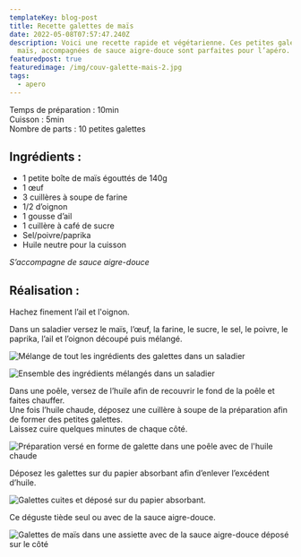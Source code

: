 ```yaml
---
templateKey: blog-post
title: Recette galettes de maïs
date: 2022-05-08T07:57:47.240Z
description: Voici une recette rapide et végétarienne. Ces petites galettes de
  maïs, accompagnées de sauce aigre-douce sont parfaites pour l’apéro.
featuredpost: true
featuredimage: /img/couv-galette-mais-2.jpg
tags:
  - apero
---
```

Temps de préparation : 10min\
Cuisson : 5min\
Nombre de parts : 10 petites galettes

## Ingrédients :

* 1 petite boîte de maïs égouttés de 140g
* 1 œuf
* 3 cuillères à soupe de farine
* 1/2 d’oignon
* 1 gousse d’ail
* 1 cuillère à café de sucre
* Sel/poivre/paprika
* Huile neutre pour la cuisson

*S’accompagne de sauce aigre-douce*

## Réalisation :

Hachez finement l’ail et l'oignon.

Dans un saladier versez le maïs, l’œuf, la farine, le sucre, le sel, le poivre, le paprika, l’ail et l’oignon découpé puis mélangé.

![Mélange de tout les ingrédients des galettes dans un saladier](/img/melange-ingredients-galette-mais.jpg "Mélange ingrédients ")

![Ensemble des ingrédients mélangés dans un saladier ](/img/prepa-galette-mais.jpg "Préparation pour les galettes ")

Dans une poêle, versez de l’huile afin de recouvrir le fond de la poêle et faites chauffer.\
Une fois l’huile chaude, déposez une cuillère à soupe de la préparation afin de former des petites galettes.\
Laissez cuire quelques minutes de chaque côté.

![Préparation versé en forme de galette dans une poêle avec de l'huile chaude](/img/cuisson-galette-mais.jpg "Cuisson des galettes ")

Déposez les galettes sur du papier absorbant afin d’enlever l’excédent d’huile.

![Galettes cuites et déposé sur du papier absorbant. ](/img/galette-cuite.jpg "Galettes cuites ")

Ce déguste tiède seul ou avec de la sauce aigre-douce.

![Galettes de maïs dans une assiette avec de la sauce aigre-douce déposé sur le côté ](/img/couv-1-galette-mais-.jpg "Galettes avant dégustation")